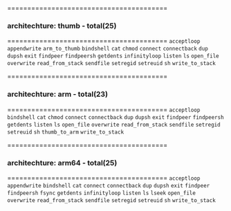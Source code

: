 ========================================
### architechture: thumb - total(25)
========================================
``acceptloop``
``appendwrite``
``arm_to_thumb``
``bindshell``
``cat``
``chmod``
``connect``
``connectback``
``dup``
``dupsh``
``exit``
``findpeer``
``findpeersh``
``getdents``
``infinityloop``
``listen``
``ls``
``open_file``
``overwrite``
``read_from_stack``
``sendfile``
``setregid``
``setreuid``
``sh``
``write_to_stack``

========================================
### architechture: arm - total(23)
========================================
``acceptloop``
``bindshell``
``cat``
``chmod``
``connect``
``connectback``
``dup``
``dupsh``
``exit``
``findpeer``
``findpeersh``
``getdents``
``listen``
``ls``
``open_file``
``overwrite``
``read_from_stack``
``sendfile``
``setregid``
``setreuid``
``sh``
``thumb_to_arm``
``write_to_stack``

========================================
### architechture: arm64 - total(25)
========================================
``acceptloop``
``appendwrite``
``bindshell``
``cat``
``connect``
``connectback``
``dup``
``dupsh``
``exit``
``findpeer``
``findpeersh``
``fsync``
``getdents``
``infinityloop``
``listen``
``ls``
``lseek``
``open_file``
``overwrite``
``read_from_stack``
``sendfile``
``setregid``
``setreuid``
``sh``
``write_to_stack``

